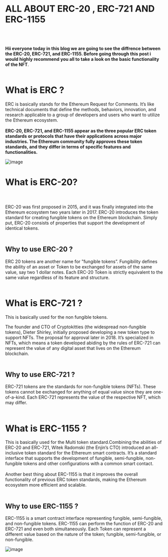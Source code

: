 # ALL ABOUT ERC-20 , ERC-721 AND ERC-1155

<br><br>

**Hii everyone today in this blog we are going to see the diffrence between the ERC-20, ERC-721, and ERC-1155. Before going through this post i would highly recommend you all to take a look on the basic functionality of the NFT**.
<br><br>

# What is ERC ?

ERC is basically stands for the Ethereum Request for Comments. It’s like technical documents that define the methods, behaviors, innovation, and research applicable to a group of developers and users who want to utilize the Ethereum ecosystem.
<br><br>
**ERC-20, ERC-721, and ERC-1155 appear as the three popular ERC token standards or protocols that have their applications across major industries. The Ethereum community fully approves these token standards, and they differ in terms of specific features and functionalities.**

![image](https://user-images.githubusercontent.com/105157723/196609743-30f40f16-b932-4172-a0d5-3edb2e07aad8.png)

# What is ERC-20?

<br><br>
ERC-20 was first proposed in 2015, and it was finally integrated into the Ethereum ecosystem two years later in 2017. ERC-20 introduces the token standard for creating fungible tokens on the Ethereum blockchain. Simply put, ERC-20 consists of properties that support the development of identical tokens.
<br><br>

## Why to use ERC-20 ?

ERC 20 tokens are another name for ”fungible tokens”.
Fungibility defines the ability of an asset or Token to be exchanged for assets of the same value, say two 1 dollar notes.
Each ERC-20 Token is strictly equivalent to the same value regardless of its feature and structure.
<br><br>

# What is ERC-721 ?

This is basically used for the non fungible tokens.

The founder and CTO of Cryptokitties (the widespread non-fungible tokens), Dieter Shirley, initially proposed developing a new token type to support NFTs. The proposal for approval later in 2018. It’s specialized in NFTs, which means a token developed abiding by the rules of ERC-721 can represent the value of any digital asset that lives on the Ethereum blockchain.
<br><br>

## Why to use ERC-721 ?

ERC-721 tokens are the standards for non-fungible tokens (NFTs).
These tokens cannot be exchanged for anything of equal value since they are one-of-a-kind.
Each ERC-721 represents the value of the respective NFT, which may differ.
<br><br>

# What is ERC-1155 ?

This is basically used for the Multi token standard.Combining the abilities of ERC-20 and ERC-721, Witek Radomski (the Enjin’s CTO) introduced an all-inclusive token standard for the Ethereum smart contracts. It’s a standard interface that supports the development of fungible, semi-fungible, non-fungible tokens and other configurations with a common smart contact.
<br><br>
Another best thing about ERC-1155 is that it improves the overall functionality of previous ERC token standards, making the Ethereum ecosystem more efficient and scalable.
<br><br>

## Why to use ERC-1155 ?

ERC-1155 is a smart contract interface representing fungible, semi-fungible, and non-fungible tokens.
ERC-1155 can perform the function of ERC-20 and ERC-721 and even both simultaneously.
Each Token can represent a different value based on the nature of the token; fungible, semi-fungible, or non-fungible.

![image](https://user-images.githubusercontent.com/105157723/196609787-8e8a4502-71aa-4533-9db4-b13e2bb7578b.png)
